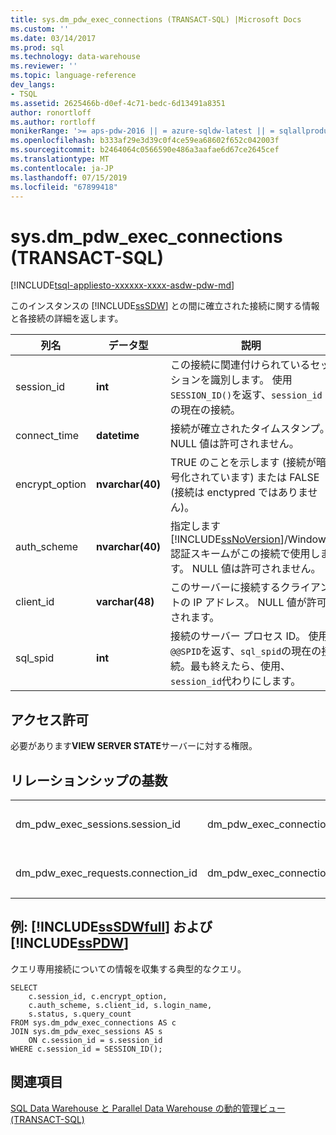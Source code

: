 ```yaml
---
title: sys.dm_pdw_exec_connections (TRANSACT-SQL) |Microsoft Docs
ms.custom: ''
ms.date: 03/14/2017
ms.prod: sql
ms.technology: data-warehouse
ms.reviewer: ''
ms.topic: language-reference
dev_langs:
- TSQL
ms.assetid: 2625466b-d0ef-4c71-bedc-6d13491a8351
author: ronortloff
ms.author: rortloff
monikerRange: '>= aps-pdw-2016 || = azure-sqldw-latest || = sqlallproducts-allversions'
ms.openlocfilehash: b333af29e3d39c0f4ce59ea68602f652c042003f
ms.sourcegitcommit: b2464064c0566590e486a3aafae6d67ce2645cef
ms.translationtype: MT
ms.contentlocale: ja-JP
ms.lasthandoff: 07/15/2019
ms.locfileid: "67899418"
---
```

# <a name="sysdmpdwexecconnections-transact-sql"></a>sys.dm_pdw_exec_connections (TRANSACT-SQL)
[!INCLUDE[tsql-appliesto-xxxxxx-xxxx-asdw-pdw-md](../../includes/tsql-appliesto-xxxxxx-xxxx-asdw-pdw-md.md)]

  このインスタンスの [!INCLUDE[ssSDW](../../includes/sssdw-md.md)] との間に確立された接続に関する情報と各接続の詳細を返します。  
  
|列名|データ型|説明|  
|-----------------|---------------|-----------------|  
|session_id|**int**|この接続に関連付けられているセッションを識別します。 使用`SESSION_ID()`を返す、`session_id`の現在の接続。|  
|connect_time|**datetime**|接続が確立されたタイムスタンプ。 NULL 値は許可されません。|  
|encrypt_option|**nvarchar(40)**|TRUE のことを示します (接続が暗号化されています) または FALSE (接続は enctypred ではありません)。|  
|auth_scheme|**nvarchar(40)**|指定します[!INCLUDE[ssNoVersion](../../includes/ssnoversion-md.md)]/Windows 認証スキームがこの接続で使用します。 NULL 値は許可されません。|  
|client_id|**varchar(48)**|このサーバーに接続するクライアントの IP アドレス。 NULL 値が許可されます。|  
|sql_spid|**int**|接続のサーバー プロセス ID。 使用`@@SPID`を返す、`sql_spid`の現在の接続。最も終えたら、使用、`session_id`代わりにします。|  
  
## <a name="permissions"></a>アクセス許可  
 必要があります**VIEW SERVER STATE**サーバーに対する権限。  
  
## <a name="relationship-cardinalities"></a>リレーションシップの基数  
  
||||  
|-|-|-|  
|dm_pdw_exec_sessions.session_id|dm_pdw_exec_connections.session_id|一対一|  
|dm_pdw_exec_requests.connection_id|dm_pdw_exec_connections.connection_id|多対一|  
  
## <a name="examples-includesssdwfullincludessssdwfull-mdmd-and-includesspdwincludessspdw-mdmd"></a>例: [!INCLUDE[ssSDWfull](../../includes/sssdwfull-md.md)] および [!INCLUDE[ssPDW](../../includes/sspdw-md.md)]  
 クエリ専用接続についての情報を収集する典型的なクエリ。  
  
```  
SELECT  
    c.session_id, c.encrypt_option,  
    c.auth_scheme, s.client_id, s.login_name,   
    s.status, s.query_count  
FROM sys.dm_pdw_exec_connections AS c  
JOIN sys.dm_pdw_exec_sessions AS s  
    ON c.session_id = s.session_id  
WHERE c.session_id = SESSION_ID();  
```  
  
## <a name="see-also"></a>関連項目  
 [SQL Data Warehouse と Parallel Data Warehouse の動的管理ビュー &#40;TRANSACT-SQL&#41;](../../relational-databases/system-dynamic-management-views/sql-and-parallel-data-warehouse-dynamic-management-views.md)  
  
  

